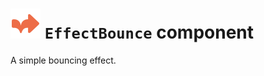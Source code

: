 # <img src="../icons/effect_bounce.svg" width="48" height="48"> `EffectBounce` component

A simple bouncing effect.
